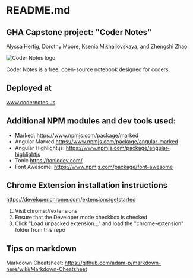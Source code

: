# README.md

## GHA Capstone project: "Coder Notes"
Alyssa Hertig, Dorothy Moore, Ksenia Mikhailovskaya, and Zhengshi Zhao

![Coder Notes logo](/img/logo.png)

Coder Notes is a free, open-source notebook designed for coders.

## Deployed at
www.codernotes.us

## Additional NPM modules and dev tools used:
* Marked: https://www.npmjs.com/package/marked
* Angular Marked https://www.npmjs.com/package/angular-marked
* Angular Highlight.js: https://www.npmjs.com/package/angular-highlightjs
* Tonic https://tonicdev.com/
* Font Awesome: https://www.npmjs.com/package/font-awesome

## Chrome Extension installation instructions

https://developer.chrome.com/extensions/getstarted

1. Visit chrome://extensions
2. Ensure that the Developer mode checkbox is checked
3. Click "Load unpacked extension…" and load the "chrome-extension" folder from this repo

## Tips on markdown 

Markdown Cheatsheet: https://github.com/adam-p/markdown-here/wiki/Markdown-Cheatsheet
